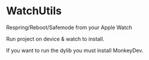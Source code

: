 # WatchUtils
Respring/Reboot/Safemode from your Apple Watch

Run project on device & watch to install. 

If you want to run the dylib you must install MonkeyDev.
